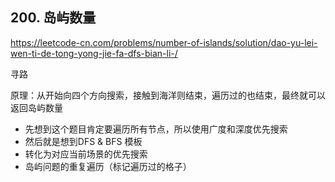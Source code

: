 ## 200. 岛屿数量

https://leetcode-cn.com/problems/number-of-islands/solution/dao-yu-lei-wen-ti-de-tong-yong-jie-fa-dfs-bian-li-/

寻路

原理：从开始向四个方向搜索，接触到海洋则结束，遍历过的也结束，最终就可以返回岛屿数量

- 先想到这个题目肯定要遍历所有节点，所以使用广度和深度优先搜索
- 然后就是想到DFS & BFS 模板
- 转化为对应当前场景的优先搜索
- 岛屿问题的重复遍历（标记遍历过的格子）